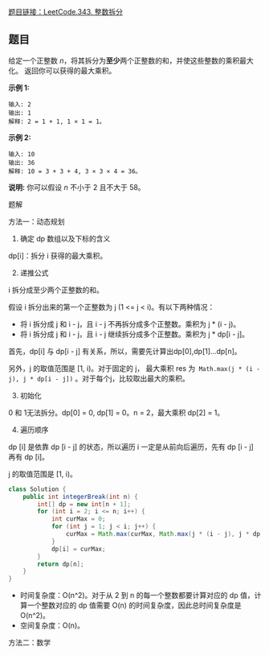 [题目链接：LeetCode.343. 整数拆分](https://leetcode-cn.com/problems/integer-break/)

## 题目

给定一个正整数 *n*，将其拆分为**至少**两个正整数的和，并使这些整数的乘积最大化。 返回你可以获得的最大乘积。

**示例 1:**

```
输入: 2
输出: 1
解释: 2 = 1 + 1, 1 × 1 = 1。
```

**示例 2:**

```
输入: 10
输出: 36
解释: 10 = 3 + 3 + 4, 3 × 3 × 4 = 36。
```

 **说明:** 你可以假设 *n* 不小于 2 且不大于 58。

题解

方法一：动态规划

1. 确定 dp 数组以及下标的含义

dp[i]：拆分 i 获得的最大乘积。

2. 递推公式

i 拆分成至少两个正整数的和。

假设 i 拆分出来的第一个正整数为 j (1 <= j  < i)。有以下两种情况：

* 将 i 拆分成 j  和 i - j，且 i - j 不再拆分成多个正整数。乘积为 j * (i - j)。
* 将 i 拆分成 j 和 i - j，且 i - j 继续拆分成多个正整数。乘积为 j * dp[i - j]。

首先，dp[i] 与 dp[i - j] 有关系，所以，需要先计算出dp[0],dp[1]...dp[n]。

另外，j 的取值范围是 [1, i)。对于固定的 j，  最大乘积 res 为` Math.max(j * (i - j), j * dp[i - j])` 。对于每个j，比较取出最大的乘积。

3. 初始化

0 和 1无法拆分。dp[0] = 0, dp[1] = 0。n = 2，最大乘积 dp[2] = 1。

4. 遍历顺序

dp [i] 是依靠 dp [i - j] 的状态，所以遍历 i 一定是从前向后遍历，先有 dp [i - j] 再有 dp [i]。

j 的取值范围是 [1, i)。

```java
class Solution {
    public int integerBreak(int n) {
        int[] dp = new int[n + 1];
        for (int i = 2; i <= n; i++) {
            int curMax = 0;
            for (int j = 1; j < i; j++) {
                curMax = Math.max(curMax, Math.max(j * (i - j), j * dp[i - j]));
            }
            dp[i] = curMax;
        }
        return dp[n];
    }
}
```

* 时间复杂度：O(n^2)。对于从 2 到 n 的每一个整数都要计算对应的 dp 值，计算一个整数对应的 dp 值需要 O(n) 的时间复杂度，因此总时间复杂度是 O(n^2)。
* 空间复杂度：O(n)。

方法二：数学







